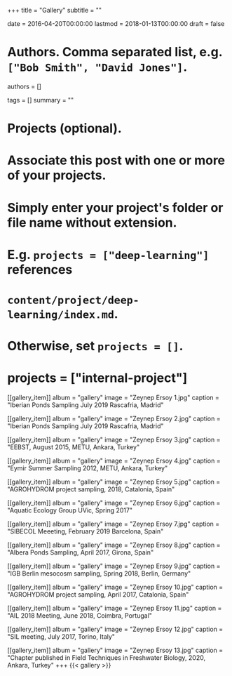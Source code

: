 +++
title = "Gallery"
subtitle = ""

date = 2016-04-20T00:00:00
lastmod = 2018-01-13T00:00:00
draft = false

# Authors. Comma separated list, e.g. `["Bob Smith", "David Jones"]`.
authors = []

tags = []
summary = ""

# Projects (optional).
#   Associate this post with one or more of your projects.
#   Simply enter your project's folder or file name without extension.
#   E.g. `projects = ["deep-learning"]` references 
#   `content/project/deep-learning/index.md`.
#   Otherwise, set `projects = []`.
# projects = ["internal-project"]


[[gallery_item]]
album = "gallery"
image = "Zeynep Ersoy 1.jpg"
caption = "Iberian Ponds Sampling July 2019 Rascafria, Madrid"

[[gallery_item]]
album = "gallery"
image = "Zeynep Ersoy 2.jpg"
caption = "Iberian Ponds Sampling July 2019 Rascafria, Madrid"

[[gallery_item]]
album = "gallery"
image = "Zeynep Ersoy 3.jpg"
caption = "EEBST, August 2015, METU, Ankara, Turkey"

[[gallery_item]]
album = "gallery"
image = "Zeynep Ersoy 4.jpg"
caption = "Eymir Summer Sampling 2012, METU, Ankara, Turkey"

[[gallery_item]]
album = "gallery"
image = "Zeynep Ersoy 5.jpg"
caption = "AGROHYDROM project sampling, 2018, Catalonia, Spain"

[[gallery_item]]
album = "gallery"
image = "Zeynep Ersoy 6.jpg"
caption = "Aquatic Ecology Group UVic, Spring 2017"

[[gallery_item]]
album = "gallery"
image = "Zeynep Ersoy 7.jpg"
caption = "SIBECOL Meeeting, February 2019 Barcelona, Spain"

[[gallery_item]]
album = "gallery"
image = "Zeynep Ersoy 8.jpg"
caption = "Albera Ponds Sampling, April 2017, Girona, Spain"

[[gallery_item]]
album = "gallery"
image = "Zeynep Ersoy 9.jpg"
caption = "IGB Berlin mesocosm sampling, Spring 2018, Berlin, Germany"

[[gallery_item]]
album = "gallery"
image = "Zeynep Ersoy 10.jpg"
caption = "AGROHYDROM project sampling, April 2017, Catalonia, Spain"

[[gallery_item]]
album = "gallery"
image = "Zeynep Ersoy 11.jpg"
caption = "AIL 2018 Meeting, June 2018, Coimbra, Portugal"

[[gallery_item]]
album = "gallery"
image = "Zeynep Ersoy 12.jpg"
caption = "SIL meeting, July 2017, Torino, Italy"

[[gallery_item]]
album = "gallery"
image = "Zeynep Ersoy 13.jpg"
caption = "Chapter published in Field Techniques in Freshwater Biology, 2020, Ankara, Turkey"
+++
{{< gallery >}}
